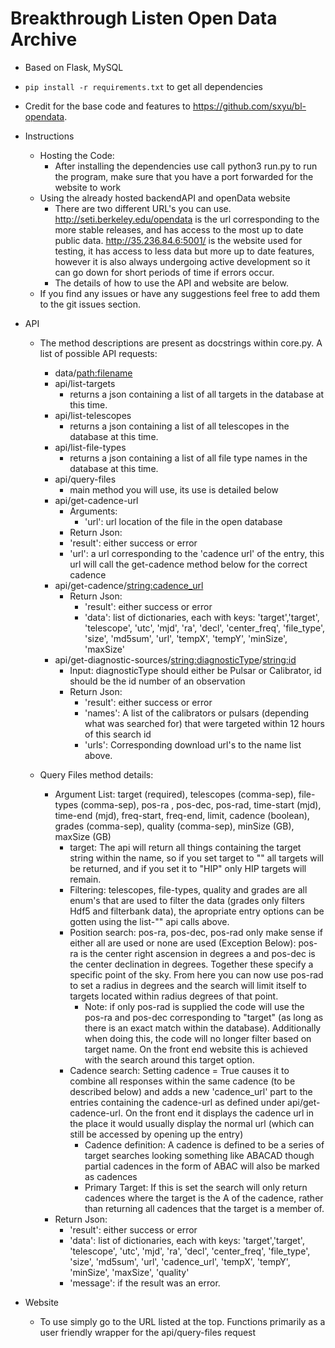 # Breakthrough Listen Open Data Archive

- Based on Flask, MySQL
- `pip install -r requirements.txt` to get all dependencies
- Credit for the base code and features to https://github.com/sxyu/bl-opendata.

- Instructions
  - Hosting the Code:  
    - After installing the dependencies use call python3 run.py to run the program, make sure that you have a port forwarded for the website to work
  - Using the already hosted backendAPI and openData website
    - There are two different URL's you can use. http://seti.berkeley.edu/opendata is the url corresponding to the more stable releases, and has access to the most up to date public data. http://35.236.84.6:5001/ is the website used for testing, it has access to less data but more up to date features, however it is also always undergoing active development so it can go down for short periods of time if errors occur. 
    - The details of how to use the API and website are below.
  - If you find any issues or have any suggestions feel free to add them to the git issues section.
  
- API
  - The method descriptions are present as docstrings within core.py. A list of possible API requests: 
    - data/<path:filename>
    - api/list-targets
      - returns a json containing a list of all targets in the database at this time.
    - api/list-telescopes
      - returns a json containing a list of all telescopes in the database at this time.
    - api/list-file-types
      - returns a json containing a list of all file type names in the database at this time.
    - api/query-files
      - main method you will use, its use is detailed below
    - api/get-cadence-url
      - Arguments:
        - 'url': url location of the file in the open database
       - Return Json:
        - 'result': either success or error
        - 'url': a url corresponding to the 'cadence url' of the entry, this url will call the get-cadence method below for the correct cadence
    - api/get-cadence/<string:cadence_url>
      - Return Json:
        - 'result': either success or error
        - 'data': list of dictionaries, each with keys: 'target','target', 'telescope', 'utc', 'mjd', 'ra',
                                          'decl', 'center_freq', 'file_type', 'size', 'md5sum', 'url', 'tempX', 'tempY', 'minSize', 'maxSize'
    - api/get-diagnostic-sources/<string:diagnosticType>/<string:id>
      - Input: diagnosticType should either be Pulsar or Calibrator, id should be the id number of an observation
      - Return Json:
        - 'result': either success or error
        - 'names': A list of the calibrators or pulsars (depending what was searched for) that were targeted within 12 hours of this search id
        - 'urls': Corresponding download url's to the name list above.
      
  - Query Files method details:
    - Argument List: target (required), telescopes (comma-sep), file-types (comma-sep), pos-ra , pos-dec, pos-rad, time-start (mjd), time-end (mjd), freq-start, freq-end, limit, cadence (boolean), grades (comma-sep), quality (comma-sep), minSize (GB), maxSize (GB)
      - target: The api will return all things containing the target string within the name, so if you set target to "" all targets will be returned, and if you set it to "HIP" only HIP targets will remain.
      - Filtering: telescopes, file-types, quality and grades are all enum's that are used to filter the data (grades only filters Hdf5 and filterbank data), the apropriate entry options can be gotten using the list-"" api calls above. 
      - Position search: pos-ra, pos-dec, pos-rad only make sense if either all are used or none are used (Exception Below): pos-ra is the center right ascension in degrees a        and pos-dec is the center declination in degrees. Together these specify a specific point of the sky. From here you can now use pos-rad to set a radius in degrees and        the search will limit itself to targets located within radius degrees of that point. 
         - Note: if only pos-rad is supplied the code will use the pos-ra and pos-dec corresponding to "target" (as long as there is an exact match within the database).                Additionally when doing this, the code will no longer filter based on target name. On the front end website this is achieved with the search around this target                option.   
      - Cadence search: Setting cadence = True causes it to combine all responses within the same cadence (to be described below) and adds a new 'cadence_url' part to the             entries containing the cadence-url as defined under api/get-cadence-url. On the front end it displays the cadence url in the place it would usually display the               normal url (which can still be accessed by opening up the entry)
        - Cadence definition: A cadence is defined to be a series of target searches looking something like ABACAD though partial cadences in the form of ABAC will also be             marked as cadences
        - Primary Target: If this is set the search will only return cadences where the target is the A of the cadence, rather than returning all cadences that the target is           a member of. 
    - Return Json:
      - 'result': either success or error
      - 'data': list of dictionaries, each with keys: 'target','target', 'telescope', 'utc', 'mjd', 'ra',
                                          'decl', 'center_freq', 'file_type', 'size', 'md5sum', 'url', 'cadence_url', 'tempX', 'tempY', 'minSize', 'maxSize', 'quality'
      - 'message': if the result was an error.
      
- Website
  - To use simply go to the URL listed at the top. Functions primarily as a user friendly wrapper for the api/query-files request

